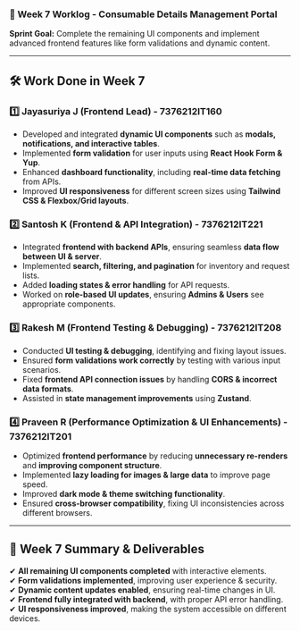 ### **📌 Week 7 Worklog - Consumable Details Management Portal**  
**Sprint Goal:** Complete the remaining UI components and implement advanced frontend features like form validations and dynamic content.  

---

## **🛠 Work Done in Week 7**  

### **1️⃣ Jayasuriya J (Frontend Lead) - 7376212IT160**  
- Developed and integrated **dynamic UI components** such as **modals, notifications, and interactive tables**.  
- Implemented **form validation** for user inputs using **React Hook Form & Yup**.  
- Enhanced **dashboard functionality**, including **real-time data fetching** from APIs.  
- Improved **UI responsiveness** for different screen sizes using **Tailwind CSS & Flexbox/Grid layouts**.  

### **2️⃣ Santosh K (Frontend & API Integration) - 7376212IT221**  
- Integrated **frontend with backend APIs**, ensuring seamless **data flow between UI & server**.  
- Implemented **search, filtering, and pagination** for inventory and request lists.  
- Added **loading states & error handling** for API requests.  
- Worked on **role-based UI updates**, ensuring **Admins & Users** see appropriate components.  

### **3️⃣ Rakesh M (Frontend Testing & Debugging) - 7376212IT208**  
- Conducted **UI testing & debugging**, identifying and fixing layout issues.  
- Ensured **form validations work correctly** by testing with various input scenarios.  
- Fixed **frontend API connection issues** by handling **CORS & incorrect data formats**.  
- Assisted in **state management improvements** using **Zustand**.  

### **4️⃣ Praveen R (Performance Optimization & UI Enhancements) - 7376212IT201**  
- Optimized **frontend performance** by reducing **unnecessary re-renders** and **improving component structure**.  
- Implemented **lazy loading for images & large data** to improve page speed.  
- Improved **dark mode & theme switching functionality**.  
- Ensured **cross-browser compatibility**, fixing UI inconsistencies across different browsers.  

---

## **📌 Week 7 Summary & Deliverables**  
✔ **All remaining UI components completed** with interactive elements.  
✔ **Form validations implemented**, improving user experience & security.  
✔ **Dynamic content updates enabled**, ensuring real-time changes in UI.  
✔ **Frontend fully integrated with backend**, with proper API error handling.  
✔ **UI responsiveness improved**, making the system accessible on different devices.  
